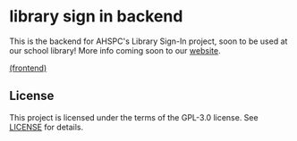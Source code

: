# library sign in backend

This is the backend for AHSPC's Library Sign-In project, soon to be used at our school library! More info coming soon to our [website](https://ahspc.github.io).

[(frontend)](https://github.com/AHSPC/library-sign-in-system)

## License

This project is licensed under the terms of the GPL-3.0 license. See
[LICENSE](LICENSE.md) for details.
